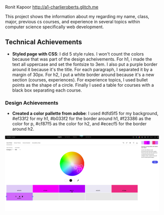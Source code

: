 Ronit Kapoor
http://a1-charlieroberts.glitch.me

This project shows the information about my regarding my name, class, major, previous cs courses, and experience in several topics within computer science specifically web development.

## Technical Achievements
- **Styled page with CSS**: I did 5 style rules. I won't count the colors because that was part of the design acheivements. For h1, i made the text all uppercase and set the fontsize to 3em. I also put a purple border around it because it's the title. For each paragraph, I separated it by a margin of 30px. For h2, I put a white border around because it's a new section (courses, experiences). For experience topics, I used bullet points as the shape of a circle. Finally I used a table for courses with a black box separating each course.

### Design Achievements
- **Created a color pallette from adobe**: I used #dfd5f5 for my background, #ef33f2 for my h1, #b033f2 for the border around h1, #f23386 as the color for p, #cf87f5 as the color for h2, and #ececf5 for the border around h2.

![Screenshot of the application](ColorPallette.png)


